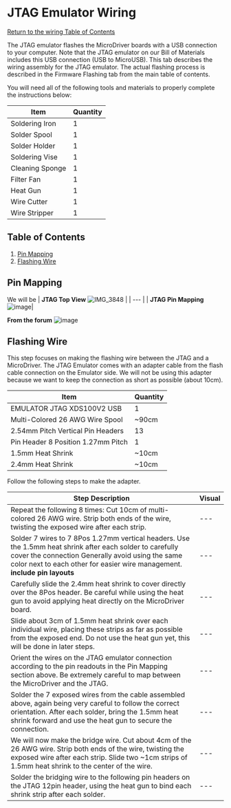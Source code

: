 # JTAG Emulator Wiring
[Return to the wiring Table of Contents](https://github.com/EmiliaPsacharopoulos/Quadruped-8dof-Robot/tree/main/Wiring#table-of-contents)

The JTAG emulator flashes the MicroDriver boards with a USB connection to your computer. Note that the JTAG emulator on our Bill of Materials includes this USB connection (USB to MicroUSB). This tab describes the wiring assembly for the JTAG emulator. The actual flashing process is described in the Firmware Flashing tab from the main table of contents. 

You will need all of the following tools and materials to properly complete the instructions below:

| Item | Quantity | 
| --- | --- |
| Soldering Iron | 1 |
| Solder Spool | 1 |
| Solder Holder | 1 |
| Soldering Vise | 1 |
| Cleaning Sponge | 1 |
| Filter Fan | 1 |
| Heat Gun | 1 |
| Wire Cutter | 1 |
| Wire Stripper | 1 |



## Table of Contents
1. [Pin Mapping](https://github.com/EmiliaPsacharopoulos/Quadruped-8dof-Robot/blob/main/Wiring/JTAG%20Emulator%20Wiring/README.md#pin-mapping)
2. [Flashing Wire](https://github.com/EmiliaPsacharopoulos/Quadruped-8dof-Robot/tree/main/Wiring/JTAG%20Emulator%20Wiring#flashing-wire)

## Pin Mapping
We will be 
| **JTAG Top View** ![IMG_3848](https://user-images.githubusercontent.com/84528674/119847684-30276180-bed9-11eb-9b2a-64afcdeaa6c6.jpg) |
| --- |
| **JTAG Pin Mapping** 
![image](https://user-images.githubusercontent.com/84528674/120558433-72ffa280-c3cd-11eb-9c50-8eed8fc993aa.png)|


**From the forum**
![image](https://user-images.githubusercontent.com/84528674/120024751-a30a0880-bfbd-11eb-9081-3ec46814fdf7.png)



## Flashing Wire

This step focuses on making the flashing wire between the JTAG and a MicroDriver. The JTAG Emulator comes with an adapter cable from the flash cable connection on the Emulator side. We will not be using this adapter because we want to keep the connection as short as possible (about 10cm). 

| Item | Quantity | 
| --- | --- |
| EMULATOR JTAG XDS100V2 USB | 1 |
| Multi-Colored 26 AWG Wire Spool | ~90cm |
| 2.54mm Pitch Vertical Pin Headers | 13 |
| Pin Header 8 Position 1.27mm Pitch | 1 |
| 1.5mm Heat Shrink | ~10cm |
| 2.4mm Heat Shrink | ~10cm |


Follow the following steps to make the adapter. 

| Step Description | Visual | 
| --- | --- |
| Repeat the following 8 times: Cut 10cm of multi-colored 26 AWG wire. Strip both ends of the wire, twisting the exposed wire after each strip. | --- |
| Solder 7 wires to 7 8Pos 1.27mm vertical headers. Use the 1.5mm heat shrink after each solder to carefully cover the connection Generally avoid using the same color next to each other for easier wire management. **include pin layouts** | --- |
| Carefully slide the 2.4mm heat shrink to cover directly over the 8Pos header. Be careful while using the heat gun to avoid applying heat directly on the MicroDriver board. | --- |
| Slide about 3cm of 1.5mm heat shrink over each individual wire, placing these strips as far as possible from the exposed end. Do not use the heat gun yet, this will be done in later steps. | --- |
| Orient the wires on the JTAG emulator connection according to the pin readouts in the Pin Mapping section above. Be extremely careful to map between the MicroDriver and the JTAG. | --- |
| Solder the 7 exposed wires from the cable assembled above, again being very careful to follow the correct orientation. After each solder, bring the 1.5mm heat shrink forward and use the heat gun to secure the connection. | --- |
| We will now make the bridge wire. Cut about 4cm of the 26 AWG wire. Strip both ends of the wire, twisting the exposed wire after each strip. Slide two ~1cm strips of 1.5mm heat shrink to the center of the wire.| --- |
| Solder the bridging wire to the following pin headers on the JTAG 12pin header, using the heat gun to bind each shrink strip after each solder. | --- |
